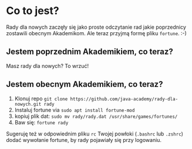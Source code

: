 # Co to jest?

Rady dla nowych zaczęły się jako proste odczytanie rad jakie poprzednicy zostawili obecnym Akademikom. Ale teraz przyjmą formę pliku `fortune`. :-)

## Jestem poprzednim Akademikiem, co teraz?

Masz rady dla nowych? To wrzuć!

## Jestem obecnym Akademikiem, co teraz?

1. Klonuj repo `git clone https://github.com/java-academy/rady-dla-nowych.git rady`
2. Instaluj fortune via `sudo apt install fortune-mod`
3. kopiuj plik dat: `sudo mv rady/rady.dat /usr/share/games/fortunes/`
4. Baw się: `fortune rady`

Sugeruję też w odpowiednim pliku `rc` Twojej powłoki (`.bashrc` lub `.zshrc`) dodać wywołanie fortune, by rady pojawiały się przy logowaniu.
